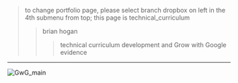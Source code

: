 > to change portfolio page, please select branch dropbox on left in the 4th submenu from top; this page is technical_curriculum
>> brian hogan
>>> technical curriculum development and Grow with Google evidence
------------

![GwG_main](https://user-images.githubusercontent.com/59778456/193920445-5e82db83-a7a9-4c9d-adb5-884ae2956678.JPG)
